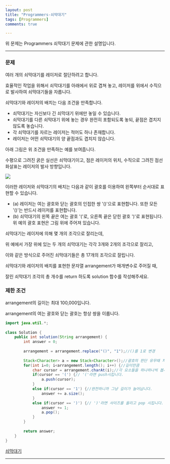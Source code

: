 ```yaml
---
layout: post
title: "Programmers-쇠막대기"
tags: [Programmers]
comments: true

---
```


위 문제는 Programmers 쇠막대기 문제에 관한 설명입니다.<br>

---

### 문제

여러 개의 쇠막대기를 레이저로 절단하려고 합니다. 

효율적인 작업을 위해서 쇠막대기를 아래에서 위로 겹쳐 놓고, 레이저를 위에서 수직으로 발사하여 쇠막대기들을 자릅니다.

쇠막대기와 레이저의 배치는 다음 조건을 만족합니다.

- 쇠막대기는 자신보다 긴 쇠막대기 위에만 놓일 수 있습니다.
- 쇠막대기를 다른 쇠막대기 위에 놓는 경우 완전히 포함되도록 놓되, 끝점은 겹치지 않도록 놓습니다.
- 각 쇠막대기를 자르는 레이저는 적어도 하나 존재합니다.
- 레이저는 어떤 쇠막대기의 양 끝점과도 겹치지 않습니다.

아래 그림은 위 조건을 만족하는 예를 보여줍니다. 

수평으로 그려진 굵은 실선은 쇠막대기이고, 점은 레이저의 위치, 수직으로 그려진 점선 화살표는 레이저의 발사 방향입니다.

<img src ="https://grepp-programmers.s3.amazonaws.com/files/ybm/dbd166625b/d3ae656b-bb7b-421c-9f74-fa9ea800b860.png">

이러한 레이저와 쇠막대기의 배치는 다음과 같이 괄호를 이용하여 왼쪽부터 순서대로 표현할 수 있습니다.

* (a) 레이저는 여는 괄호와 닫는 괄호의 인접한 쌍 '()'으로 표현합니다. 또한 모든 '()'는 반드시 레이저를 표현합니다.
* (b) 쇠막대기의 왼쪽 끝은 여는 괄호 '('로, 오른쪽 끝은 닫힌 괄호 ')'로 표현됩니다.
위 예의 괄호 표현은 그림 위에 주어져 있습니다.

쇠막대기는 레이저에 의해 몇 개의 조각으로 잘리는데,

위 예에서 가장 위에 있는 두 개의 쇠막대기는 각각 3개와 2개의 조각으로 잘리고,

이와 같은 방식으로 주어진 쇠막대기들은 총 17개의 조각으로 잘립니다.

쇠막대기와 레이저의 배치를 표현한 문자열 arrangement가 매개변수로 주어질 때,

잘린 쇠막대기 조각의 총 개수를 return 하도록 solution 함수를 작성해주세요.

### 제한 조건

arrangement의 길이는 최대 100,000입니다.

arrangement의 여는 괄호와 닫는 괄호는 항상 쌍을 이룹니다.

```java
import java.util.*;
 
class Solution {
    public int solution(String arrangement) {
        int answer = 0;
        
        arrangement = arrangement.replace("()", "1");//()를 1로 변경
        
        Stack<Character> a = new Stack<Character>();//괄호의 판단 유무때 처럼 stack으로 풉니다.
        for(int i=0; i<arrangement.length(); i++) {//길이만큼
            char cursor = arrangement.charAt(i);//각 요소들을 하나하나씩 봅시다.
            if(cursor == '(') {// '('라면 push시킵니다.
                a.push(cursor);
            } 
            else if(cursor == '1') {//완전하니까 그냥 길이가 늘어납니다.
                answer += a.size();
            }
            else if(cursor == ')') {// ')'라면 사이즈를 올리고 pop 시킵니다. 
                answer += 1;
                a.pop();
            }
        }
        
        return answer;
    }
}
```

<a href= "https://programmers.co.kr/learn/courses/30/lessons/42585">쇠막대기</a>

---
